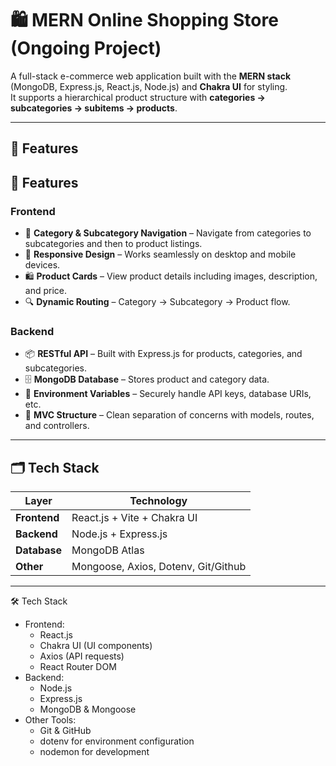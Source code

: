 # 🛍️ MERN Online Shopping Store (Ongoing Project)

A full-stack e-commerce web application built with the **MERN stack** (MongoDB, Express.js, React.js, Node.js) and **Chakra UI** for styling.  
It supports a hierarchical product structure with **categories → subcategories → subitems → products**.

---

## 🚀 Features

## 🚀 Features  
### Frontend  
- 📂 **Category & Subcategory Navigation** – Navigate from categories to subcategories and then to product listings.  
- 📱 **Responsive Design** – Works seamlessly on desktop and mobile devices.  
- 🛍 **Product Cards** – View product details including images, description, and price.  
- 🔍 **Dynamic Routing** – Category → Subcategory → Product flow.  

### Backend  
- 📦 **RESTful API** – Built with Express.js for products, categories, and subcategories.  
- 🗄 **MongoDB Database** – Stores product and category data.  
- 🔐 **Environment Variables** – Securely handle API keys, database URIs, etc.  
- 📜 **MVC Structure** – Clean separation of concerns with models, routes, and controllers.

---

## 🗂️ Tech Stack

| Layer       | Technology |
|-------------|------------|
| **Frontend** | React.js + Vite + Chakra UI |
| **Backend**  | Node.js + Express.js |
| **Database** | MongoDB Atlas |
| **Other**    | Mongoose, Axios, Dotenv, Git/Github |

---  

🛠 Tech Stack  
- Frontend:  
  - React.js  
  - Chakra UI (UI components)  
  - Axios (API requests)  
  - React Router DOM  
- Backend:  
  - Node.js  
  - Express.js  
  - MongoDB & Mongoose  
- Other Tools:  
  - Git & GitHub  
  - dotenv for environment configuration  
  - nodemon for development  






